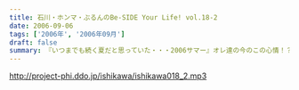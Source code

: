 ```yaml
---
title: 石川・ホンマ・ぶるんのBe-SIDE Your Life! vol.18-2
date: 2006-09-06
tags: ['2006年', '2006年09月']
draft: false
summary: 『いつまでも続く夏だと思っていた・・・2006サマー』オレ達の今のこの心情！？純情な感情をどう表現したらよいのか！？そんなトークが、オフマイクでは繰り出される．．．複調整室にも、よどんだ空気がなぜか流れ続けている。↑こういう状況って、30歳前後の独身貴族たちに起こりうるリアルなシチュエーションであり、社会学的にみても非常に貴重なプログラムであると言えよう。ためいきが多めです。NAMAE
---
```


http://project-phi.ddo.jp/ishikawa/ishikawa018_2.mp3
